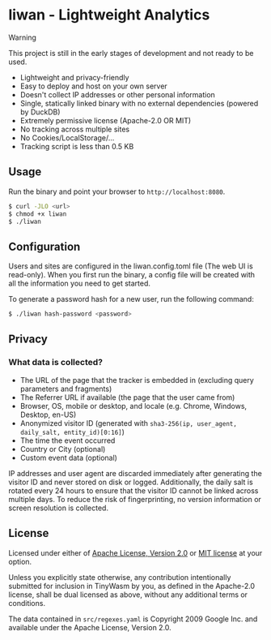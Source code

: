 # liwan - Lightweight Analytics

> [!WARNING]  
> This project is still in the early stages of development and not ready to be used.

- Lightweight and privacy-friendly
- Easy to deploy and host on your own server
- Doesn't collect IP addresses or other personal information
- Single, statically linked binary with no external dependencies (powered by DuckDB)
- Extremely permissive license (Apache-2.0 OR MIT)
- No tracking across multiple sites
- No Cookies/LocalStorage/...
- Tracking script is less than 0.5 KB

## Usage

Run the binary and point your browser to `http://localhost:8080`.

```sh
$ curl -JLO <url>
$ chmod +x liwan
$ ./liwan
```

## Configuration

Users and sites are configured in the liwan.config.toml file (The web UI is read-only). When you first run the binary, a config file will be created with all the information you need to get started.

To generate a password hash for a new user, run the following command:

```sh
$ ./liwan hash-password <password>
```

## Privacy

### What data is collected?

- The URL of the page that the tracker is embedded in (excluding query parameters and fragments)
- The Referrer URL if available (the page that the user came from)
- Browser, OS, mobile or desktop, and locale (e.g. Chrome, Windows, Desktop, en-US)
- Anonymized visitor ID (generated with `sha3-256(ip, user_agent, daily_salt, entity_id)[0:16]`)
- The time the event occurred
- Country or City (optional)
- Custom event data (optional)

IP addresses and user agent are discarded immediately after generating the visitor ID and never stored on disk or logged. Additionally, the daily salt is rotated every 24 hours to ensure that the visitor ID cannot be linked across multiple days. To reduce the risk of fingerprinting, no version information or screen resolution is collected.

## License

Licensed under either of [Apache License, Version 2.0](./LICENSE-APACHE) or [MIT license](./LICENSE-MIT) at your option.

Unless you explicitly state otherwise, any contribution intentionally submitted for inclusion in TinyWasm by you, as defined in the Apache-2.0 license, shall be dual licensed as above, without any additional terms or conditions.

The data contained in `src/regexes.yaml` is Copyright 2009 Google Inc. and available under the Apache License, Version 2.0.
